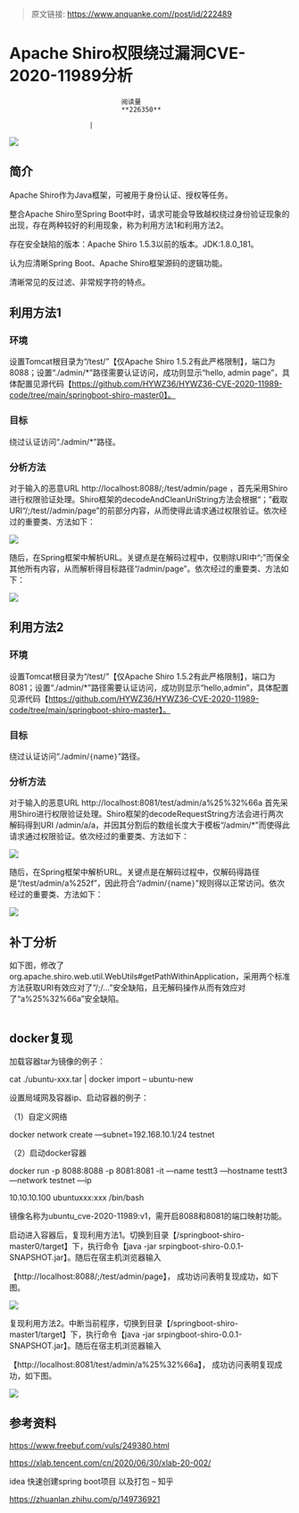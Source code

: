 > 原文链接: https://www.anquanke.com//post/id/222489 


# Apache Shiro权限绕过漏洞CVE-2020-11989分析


                                阅读量   
                                **226350**
                            
                        |
                        
                                                                                    



[![](https://p4.ssl.qhimg.com/t01e57ddfa6712a0795.png)](https://p4.ssl.qhimg.com/t01e57ddfa6712a0795.png)



## 简介

Apache Shiro作为Java框架，可被用于身份认证、授权等任务。

整合Apache Shiro至Spring Boot中时，请求可能会导致越权绕过身份验证现象的出现，存在两种较好的利用现象，称为利用方法1和利用方法2。

存在安全缺陷的版本：Apache Shiro 1.5.3以前的版本。JDK:1.8.0_181。

认为应清晰Spring Boot、Apache Shiro框架源码的逻辑功能。

清晰常见的反过滤、非常规字符的特点。



## 利用方法1

### 环境

设置Tomcat根目录为“/test/”【仅Apache Shiro 1.5.2有此严格限制】，端口为8088；设置“./admin/*”路径需要认证访问，成功则显示“hello, admin page”，具体配置见源代码【https://github.com/HYWZ36/HYWZ36-CVE-2020-11989-code/tree/main/springboot-shiro-master0】。

### 目标

绕过认证访问“./admin/*”路径。

### 分析方法

对于输入的恶意URL http://localhost:8088/;/test/admin/page ，首先采用Shiro进行权限验证处理。Shiro框架的decodeAndCleanUriString方法会根据“；”截取URI“/;/test//admin/page”的前部分内容，从而使得此请求通过权限验证。依次经过的重要类、方法如下：

[![](https://p2.ssl.qhimg.com/t01d569eb124f75c641.png)](https://p2.ssl.qhimg.com/t01d569eb124f75c641.png)

随后，在Spring框架中解析URL。关键点是在解码过程中，仅剔除URI中“;”而保全其他所有内容，从而解析得目标路径“/admin/page”。依次经过的重要类、方法如下：

[![](https://p1.ssl.qhimg.com/t017b5fd240349aae0b.png)](https://p1.ssl.qhimg.com/t017b5fd240349aae0b.png)



## 利用方法2

### 环境

设置Tomcat根目录为“/test/”【仅Apache Shiro 1.5.2有此严格限制】，端口为8081；设置“./admin/*”路径需要认证访问，成功则显示“hello,admin”，具体配置见源代码【https://github.com/HYWZ36/HYWZ36-CVE-2020-11989-code/tree/main/springboot-shiro-master】。

### 目标

绕过认证访问“./admin/`{`name`}`”路径。

### 分析方法

对于输入的恶意URL http://localhost:8081/test/admin/a%25%32%66a 首先采用Shiro进行权限验证处理。Shiro框架的decodeRequestString方法会进行两次解码得到URI /admin/a/a，并因其分割后的数组长度大于模板“/admin/*”而使得此请求通过权限验证。依次经过的重要类、方法如下：

[![](https://p4.ssl.qhimg.com/t012394d2f1472fd463.png)](https://p4.ssl.qhimg.com/t012394d2f1472fd463.png)

随后，在Spring框架中解析URL。关键点是在解码过程中，仅解码得路径是“/test/admin/a%252f”，因此符合“/admin/`{`name`}`”规则得以正常访问。依次经过的重要类、方法如下：

[![](https://p5.ssl.qhimg.com/t01f4831ad66948fb71.png)](https://p5.ssl.qhimg.com/t01f4831ad66948fb71.png)



## 补丁分析

如下图，修改了org.apache.shiro.web.util.WebUtils#getPathWithinApplication，采用两个标准方法获取URI有效应对了“/;/…”安全缺陷，且无解码操作从而有效应对了“a%25%32%66a”安全缺陷。

[![](data:image/png;base64,iVBORw0KGgoAAAANSUhEUgAAAAEAAAABCAYAAAAfFcSJAAAAAXNSR0IArs4c6QAAAARnQU1BAACxjwv8YQUAAAAJcEhZcwAADsQAAA7EAZUrDhsAAAANSURBVBhXYzh8+PB/AAffA0nNPuCLAAAAAElFTkSuQmCC)](https://p2.ssl.qhimg.com/t013aeef6fbec622664.png)



## docker复现

加载容器tar为镜像的例子：

cat ./ubuntu-xxx.tar | docker import – ubuntu-new

设置局域网及容器ip、启动容器的例子：

（1）自定义网络

docker network create —subnet=192.168.10.1/24 testnet

（2）启动docker容器

docker run -p 8088:8088 -p 8081:8081 -it —name testt3 —hostname testt3 —network testnet —ip

10.10.10.100 ubuntuxxx:xxx /bin/bash

镜像名称为ubuntu_cve-2020-11989:v1，需开启8088和8081的端口映射功能。

启动进入容器后，复现利用方法1。切换到目录【/springboot-shiro-master0/target】下，执行命令【java -jar srpingboot-shiro-0.0.1-SNAPSHOT.jar】。随后在宿主机浏览器输入

【http://localhost:8088/;/test/admin/page】， 成功访问表明复现成功，如下图。

[![](https://p2.ssl.qhimg.com/t018cea09f14c06043f.png)](https://p2.ssl.qhimg.com/t018cea09f14c06043f.png)

复现利用方法2。中断当前程序，切换到目录【/springboot-shiro-master1/target】下，执行命令【java -jar srpingboot-shiro-0.0.1-SNAPSHOT.jar】。随后在宿主机浏览器输入

【http://localhost:8081/test/admin/a%25%32%66a】， 成功访问表明复现成功，如下图。

[![](https://p4.ssl.qhimg.com/t018e5c5fed18d12cf2.png)](https://p4.ssl.qhimg.com/t018e5c5fed18d12cf2.png)



## 参考资料

https://www.freebuf.com/vuls/249380.html

https://xlab.tencent.com/cn/2020/06/30/xlab-20-002/

idea 快速创建spring boot项目 以及打包 – 知乎

https://zhuanlan.zhihu.com/p/149736921
